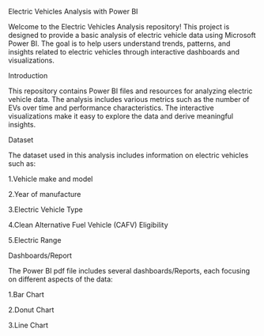 Electric Vehicles Analysis with Power BI

Welcome to the Electric Vehicles Analysis repository! This project is designed to provide a basic analysis of electric vehicle data using Microsoft Power BI. 
The goal is to help users understand trends, patterns, and insights related to electric vehicles through interactive dashboards and visualizations.

Introduction

This repository contains Power BI files and resources for analyzing electric vehicle data. 
The analysis includes various metrics such as the number of EVs over time and performance characteristics. 
The interactive visualizations make it easy to explore the data and derive meaningful insights.

Dataset

The dataset used in this analysis includes information on electric vehicles such as:

1.Vehicle make and model

2.Year of manufacture

3.Electric Vehicle Type

4.Clean Alternative Fuel Vehicle (CAFV) Eligibility

5.Electric Range

Dashboards/Report

The Power BI pdf file includes several dashboards/Reports, each focusing on different aspects of the data:

1.Bar Chart

2.Donut Chart

3.Line Chart

